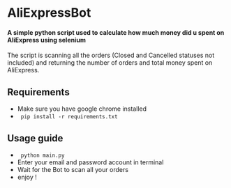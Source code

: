# AliExpressBot
#### A simple python script used to calculate how much money did u spent on AliExpress using selenium  
The script is scanning all the orders (Closed and Cancelled statuses not included) and returning the number of orders and total money spent on AliExpress.
## Requirements  
- Make sure you have google chrome installed
- ``` pip install -r requirements.txt```


## Usage guide
- ``` python main.py```
- Enter your email and password account in terminal
- Wait for the Bot to scan all your orders
- enjoy !